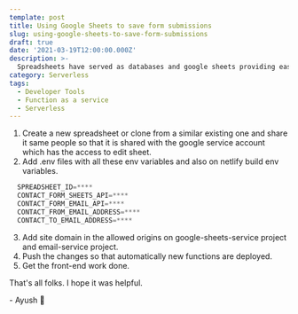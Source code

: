 ```yaml
---
template: post
title: Using Google Sheets to save form submissions
slug: using-google-sheets-to-save-form-submissions
draft: true
date: '2021-03-19T12:00:00.000Z'
description: >-
  Spreadsheets have served as databases and google sheets providing easy to use api can help us in saving any form submission data in it...
category: Serverless
tags:
  - Developer Tools
  - Function as a service
  - Serverless
---
```


1. Create a new spreadsheet or clone from a similar existing one and share it same people so that it is shared with the google service account which has the access to edit sheet.
2. Add .env files with all these env variables and also on netlify build env variables.

```js
  SPREADSHEET_ID=****
  CONTACT_FORM_SHEETS_API=****
  CONTACT_FORM_EMAIL_API=****
  CONTACT_FROM_EMAIL_ADDRESS=****
  CONTACT_TO_EMAIL_ADDRESS=****
```

3. Add site domain in the allowed origins on google-sheets-service project and email-service project.
4. Push the changes so that automatically new functions are deployed.
5. Get the front-end work done.

That's all folks. I hope it was helpful.

\- Ayush 🙂
